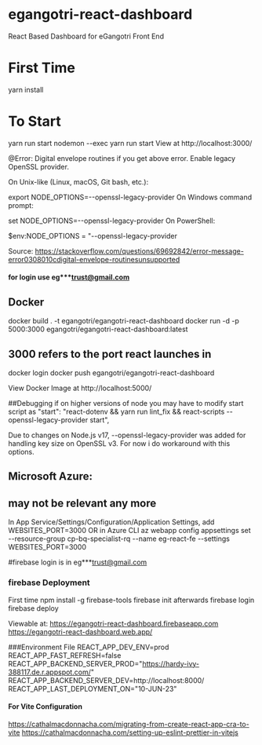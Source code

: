 # egangotri-react-dashboard
React Based Dashboard for eGangotri Front End

# First Time
yarn install

# To Start
yarn run start
nodemon --exec yarn run start
View at http://localhost:3000/

@Error: Digital envelope routines
if you get above error. Enable legacy OpenSSL provider.

On Unix-like (Linux, macOS, Git bash, etc.):

export NODE_OPTIONS=--openssl-legacy-provider
On Windows command prompt:

set NODE_OPTIONS=--openssl-legacy-provider
On PowerShell:

$env:NODE_OPTIONS = "--openssl-legacy-provider

Source: https://stackoverflow.com/questions/69692842/error-message-error0308010cdigital-envelope-routinesunsupported

#### for login use eg***trust@gmail.com
## Docker
docker build . -t egangotri/egangotri-react-dashboard
docker run -d -p 5000:3000  egangotri/egangotri-react-dashboard:latest
## 3000 refers to the port react launches in
docker login
docker push  egangotri/egangotri-react-dashboard

View Docker Image at 
http://localhost:5000/

##Debugging
if on higher versions of node you may have to modify start script as 
    "start": "react-dotenv && yarn run lint_fix && react-scripts --openssl-legacy-provider start",
    
Due to changes on Node.js v17, --openssl-legacy-provider was added for handling key size on OpenSSL v3. For now i do workaround with this options.

## Microsoft Azure:
## may not be relevant any more
In App Service/Settings/Configuration/Application Settings, add
WEBSITES_PORT=3000
OR in Azure CLI
az webapp config appsettings set --resource-group cp-bq-specialist-rq --name eg-react-fe --settings WEBSITES_PORT=3000

#firebase login is in eg***trust@gmail.com
### firebase Deployment
First time
 npm install -g firebase-tools
 firebase init 
afterwards
firebase login
firebase deploy

Viewable at:
https://egangotri-react-dashboard.firebaseapp.com
https://egangotri-react-dashboard.web.app/

###Environment File
REACT_APP_DEV_ENV=prod
REACT_APP_FAST_REFRESH=false
REACT_APP_BACKEND_SERVER_PROD="https://hardy-ivy-388117.de.r.appspot.com/"
REACT_APP_BACKEND_SERVER_DEV=http://localhost:8000/
REACT_APP_LAST_DEPLOYMENT_ON="10-JUN-23"



#### For Vite Configuration

https://cathalmacdonnacha.com/migrating-from-create-react-app-cra-to-vite
https://cathalmacdonnacha.com/setting-up-eslint-prettier-in-vitejs
